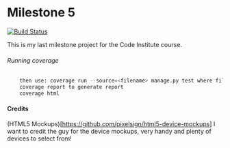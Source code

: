 # Milestone 5

[![Build Status](https://travis-ci.org/ShaneMuir/milestone-5.svg?branch=master)](https://travis-ci.org/ShaneMuir/milestone-5)

This is my last milestone project for the Code Institute course.

###### Running coverage

```python
    then use: coverage run --source=<filename> manage.py test where filename =app name eg accounts
    coverage report to generate report
    coverage html
```


#### Credits

(HTML5 Mockups)[https://github.com/pixelsign/html5-device-mockups]
I want to credit the guy for the device mockups, very handy and plenty of devices to select from!
